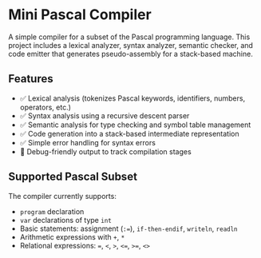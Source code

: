 # Mini Pascal Compiler

A simple compiler for a subset of the Pascal programming language. This project includes a lexical analyzer, syntax analyzer, semantic checker, and code emitter that generates pseudo-assembly for a stack-based machine.

## Features

- ✅ Lexical analysis (tokenizes Pascal keywords, identifiers, numbers, operators, etc.)
- ✅ Syntax analysis using a recursive descent parser
- ✅ Semantic analysis for type checking and symbol table management
- ✅ Code generation into a stack-based intermediate representation
- ✅ Simple error handling for syntax errors
- 🧪 Debug-friendly output to track compilation stages

## Supported Pascal Subset

The compiler currently supports:

- `program` declaration
- `var` declarations of type `int`
- Basic statements: assignment (`:=`), `if-then-endif`, `writeln`, `readln`
- Arithmetic expressions with `+`, `*`
- Relational expressions: `=`, `<`, `>`, `<=`, `>=`, `<>`
